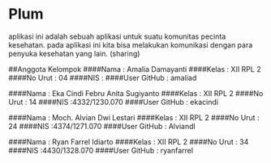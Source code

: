 # Plum

aplikasi ini adalah sebuah aplikasi untuk suatu komunitas pecinta kesehatan. pada aplikasi ini kita bisa melakukan komunikasi
dengan para penyuka kesehatan yang lain. (sharing)

##Anggota Kelompok
####Nama : Amalia Damayanti 
####Kelas : XII RPL 2
####No Urut : 04
####NIS :
####User GitHub : amaliad

####Nama : Eka Cindi Febru Anita Sugiyanto
####Kelas : XII RPL 2
####No Urut : 14
####NIS :4332/1230.070
####User GitHub : ekacindi

####Nama : Moch. Alvian Dwi Lestari 
####Kelas : XII RPL 2
####No Urut : 24
####NIS :4374/1271.070
####User GitHub : Alviandl

####Nama : Ryan Farrel Idiarto
####Kelas : XII RPL 2
####No Urut : 34
####NIS :4430/1328.070
####User GitHub : ryanfarrel
